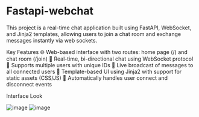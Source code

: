 # Fastapi-webchat
This project is a real-time chat application built using FastAPI, WebSocket, and Jinja2 templates, allowing users to join a chat room and exchange messages instantly via web sockets.

Key Features
🌐 Web-based interface with two routes: home page (/) and chat room (/join)
💬 Real-time, bi-directional chat using WebSocket protocol
👥 Supports multiple users with unique IDs
🔄 Live broadcast of messages to all connected users
🎨 Template-based UI using Jinja2 with support for static assets (CSS/JS)
🧼 Automatically handles user connect and disconnect events

Interface Look

![image](https://github.com/user-attachments/assets/ef1fa602-bf4b-43bb-b346-691cb098c063)
![image](https://github.com/user-attachments/assets/9586bfa4-b4e5-4681-887b-92a2b68bad0f)




